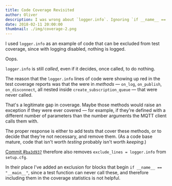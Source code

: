 ```yaml
---
title: Code Coverage Revisited
author: Oliver
description: I was wrong about `logger.info`. Ignoring `if __name__ == "__main__"`.
date: 2018-02-11 20:00:00
thumbnail: ./img/coverage-2.png
---
```


I used `logger.info` as an example of code that can be excluded from test coverage, since with logging disabled, nothing is logged.

Oops.

`logger.info` is still *called*, even if it decides, once called, to do nothing.

The reason that the `logger.info` lines of code were showing up red in the test coverage reports was that the were in *methods* — `on_log`, `on_publish`, `on_disconnect`, all nested inside `create_subscription_queue` — that were never called.

That's a legitimate gap in coverage. Maybe those methods would raise an exception if they were ever covered — for example, if they're defined with a different number of parameters than the number arguments the MQTT client calls them with.

The proper response is either to add tests that cover these methods, or to decide that they're not necessary, and remove them. (As a code base mature, code that isn't worth *testing* probably isn't worth *keeping*.)

[Commit #`ba3d937`](https://github.com/olinlibrary/bear-as-a-service/commit/ba3d937)  therefore also removes `exclude_lines = logger.info` from `setup.cfg`.

In their place I've added an exclusion for blocks that begin `if __name__ == "__main__"`, since a test function can never call these, and therefore including them in the coverage statistics is not helpful.

